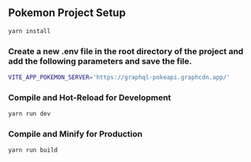 ## Pokemon Project Setup

```sh
yarn install
```
### Create a new .env file in the root directory of the project and add the following parameters and save the file.

```sh
VITE_APP_POKEMON_SERVER='https://graphql-pokeapi.graphcdn.app/'
```

### Compile and Hot-Reload for Development

```sh
yarn run dev
```

### Compile and Minify for Production

```sh
yarn run build
```
